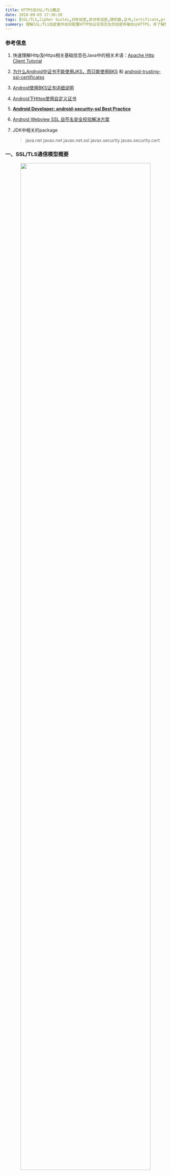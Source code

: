 ```yaml
---
title: HTTPS及SSL/TLS概述
date: 2018-09-03 17:30:28
tags: [SSL/TLS,Cipher Suites,对称加密,非对称加密,随机数,证书,Certificate,pre Master Secret,Master Secret,会话秘钥,CA,Public key,Private key]
summery: 理解SSL/TLS加密套件如何配置HTTP协议实现完全的加密传输协议HTTPS。并了解整个HTTP协议握手和传输阶段的各个流程，以及流程中涉及到的各种专业术语。例如：SSL/TLS、Cipher Suites、Cipher Suite、对称加密、非对称加密、随机数、证书Certificate、pre Master Secret、主秘钥Master Secret、会话秘钥、CA、Public key、Private key等等。
---
```


### 参考信息

1. 快速理解Http及Https相关基础信息在Java中的相关术语：[Apache Http Client Tutorial]
2. [为什么Android中证书不能使用JKS，而只能使用BKS] 和 [android-trusting-ssl-certificates]
3. [Android使用BKS证书详细说明]
2. [Android下Https使用自定义证书]
3. <b>[Android Developer: android-security-ssl Best Practice]</b>
4. [Android Webview SSL 自签名安全校验解决方案]
2. JDK中相关的package
	
	>java.net
	javax.net
	javax.net.ssl
	javax.security
	javax.security.cert
	
### 一、SSL/TLS通信模型概要


<div align="center">
	<img src="/images/10、SSL_TSL通信模型概要.png" width="90%" />
</div>

### 二、SSL/TLS通信模型时序图简要说明


<div align="center">
	<img src="/images/11、SSL_TSL通信模型时序图.png" width="90%" />
</div>

### 三、javax.net.ssl.HttpsURLConnection分析

<div align="center">
	<img src="/images/12、javax.net.ssl.HttpsUrlConnection方法分析.png" width="90%" />
</div>

构成HttpsURLConnection的关键对象有：

|名称|作用|示例|
|----|----|----|
|SSLSocketFactory|创建SSLSocket对象，用于建立SSLSocket连接||
|CipherSuite|密码套件，用于https协议握手，传输过程中的加解密套件。“密码套件”是给定的 SSL 连接所使用的加密算法组合，在协商过程中，两个端点必须对可用于双方环境的密码套件达成一致。如果不存在这种公共的套件，就不能建立 SSL 连接，也不能交换数据。||
|HostnameVerifier|javax.net.ssl.HostnameVerifier <br>此类是用于主机名验证的基接口。在握手期间，如果 URL 的主机名和服务器的标识主机名不匹配，则验证机制可以回调此接口的实现程序来确定是否应该允许此连接。<br><b>策略可以是基于证书的或依赖于其他验证方案。</b><br>当验证 URL 主机名使用的默认规则失败时使用这些回调||
|Certificate|类java.security.cert.Certificate<br>管理各种身份证书的抽象类，身份证书是一个主体与由另一个主体所担保的公钥之间的绑定关系。（一个主体表示一种实体，如个体用户、一个用户组或一家公司）。此类是具有不同格式但是很常用的证书的抽象。例如，不同的证书类型（如 X.509 和 PGP）共享通用的证书功能（如编码和验证）和某些信息类型（如公钥）。<br>虽然 X.509、PGP 和 SDSI 证书包含不同的信息集，并且它们以不同的方式存储和获取信息，但都可以通过继承 Certificate 类来实现它们||
|Certificate[]|证书链，包括服务器证书链和客户端证书链||
|Principal|证书实体，及证书拥有者和签发者。能代表多个实体:<br>1）证书拥有者 getSubjectX500Principal()<br>2）证书签发者 getIssuerX500Principal()<br>参考：java.security.cert.X509Certificate中上述方法描述 | 无|


### 四、javax.net.ssl.SSLSocket分析

<div align="center">
	<img src="/images/13、javax.net.ssl.SSLSocket分析.png" width="90%" />
</div>

构建SSLSocket类的关键对象如下：

|名称|作用|示例|
|----|----|----|
|SSLContext|此类的实例表示安全套接字协议的实现，它充当用于安全套接字工厂(SSLSocketFactory)或 SSLEngine 的工厂。用可选的一组密钥和信任管理器及安全随机字节源初始化此类。||
|SSLSocket||无|
| SSLSession|||
|SSLParameters|||

### 五、相关知识

|术语|描述|示例|
|----|----|----|
|SSL/TLS|||
|Cipher Suite|||
|对称加密|||
|非对称加密|||
|BouncyCastle|||
|Certificate|||
|CA|||
|crt|||
|cer|||
|bks证书|android 平台支持bks格式证书文件|生成bks文件命令：<br> keytool -importcert -v -trustcacerts -alias certfarubaba -file server.crt -keystore farubaba.bks -storetype BKS -providerclass org.bouncycastle.jce.provider.BouncyCastleProvider -providerpath ./bcprov-jdk15on-146.jar -storepass 123456 其中server.crt是原格式证书 farubaba.bks是目标生成证书 123456是bks格式文件证书密码|
|Keystore|||
|TrustStore|||
|keytool|[Java 安全套接字编程以及 keytool 使用最佳实践]||
|openssl|||
|主密钥|||
|会话秘钥|||
|HostnameVerify|||
|SSLSocketFactory|||
|X.509|||
|TrustManger|||


[Apache Http Client Tutorial]:http://hc.apache.org/httpcomponents-client-4.5.x/tutorial/html/index.html
[Java 安全套接字编程以及 keytool 使用最佳实践]:https://www.ibm.com/developerworks/cn/java/j-lo-socketkeytool/index.html?ca=drs
[Android下Https使用自定义证书]:https://blog.csdn.net/raptor/article/details/18898937
[为什么Android中证书不能使用JKS，而只能使用BKS]:https://stackoverflow.com/questions/11117486/wrong-version-of-keystore-on-android-call
[android-trusting-ssl-certificates]:http://blog.crazybob.org/2010/02/android-trusting-ssl-certificates.html
[Android使用BKS证书详细说明]:http://nelenkov.blogspot.com/2011/12/using-custom-certificate-trust-store-on.html
[Android Developer: android-security-ssl Best Practice]:https://developer.android.com/training/articles/security-ssl
[Android Webview SSL 自签名安全校验解决方案]:https://www.cnblogs.com/liyiran/p/7011317.html